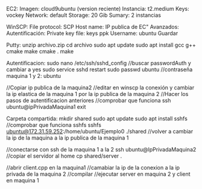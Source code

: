EC2:
	Imagen: cloud9ubuntu (version reciente)
	Instancia: t2.medium
	Keys: vockey
	Network: default
	Storage: 20 Gib
	Sumary: 2 instancias

WinSCP:
	File protocol: SCP
	Host name: IP publica de EC"
	Avanzados: Autentificación: Private key file: keys ppk
	Username: ubuntu
	Guardar

Putty:
	unzip archivo.zip
	cd archivo
	sudo apt update
	sudo apt install gcc g++ cmake make
	cmake .
	make

Autentificacion:
sudo nano /etc/ssh/sshd_config
	//buscar passwordAuth y cambiar a yes
sudo service sshd restart
sudo passwd ubuntu
	//contraseña maquina 1 y 2: ubuntu

//Copiar ip publica de la maquina2
//editar en winscp la conexión y cambiar la ip elastica de la maquina 1 por la ip publica de la maquina 2
//Hacer los pasos de autentificacion anteriores
//comprobar que funciona
ssh ubuntu@ipPrivadaMaquina1
exit

Carpeta compartida:
mkdir shared
sudo apt update
sudo apt install sshfs
	//comprobar que funciona sshfs
sshfs ubuntu@172.31.59.252:/home/ubuntu/Ejemplo0 ./shared
	//volver a cambiar la ip de la maquina a la ip publica de la maquina 1

//conectarse con ssh de la maquina 1 a la 2
ssh ubuntu@IpPrivadaMaquina2
//copiar el servidor al home
cp shared/server .

//abrir client.cpp en la maquina1
//camabiar la ip de la conexion a la ip privada de la maquina 2
//compilar
//ejecutar server en maquina 2 y client en maquina 1
